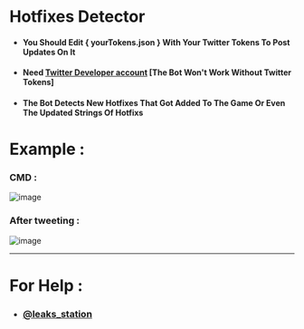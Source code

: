 # Hotfixes Detector

- #### You Should Edit { yourTokens.json } With Your Twitter Tokens To Post Updates On It
- #### Need [Twitter Developer account](https://developer.twitter.com/en/portal/dashboard) [The Bot Won't Work Without Twitter Tokens]
- #### The Bot Detects New Hotfixes That Got Added To The Game Or Even The Updated Strings Of Hotfixs


# Example :
### CMD :
![image](https://user-images.githubusercontent.com/86381194/143946612-d03032d0-1a7e-46be-a1af-335cac3ca8e3.png)
### After tweeting :
![image](https://user-images.githubusercontent.com/86381194/143946508-c93b31e8-ac41-456e-b90a-1cf435d3df67.png)


-------
# For Help :
- ### [@leaks_station](https://twitter.com/Leaks_station)
 
